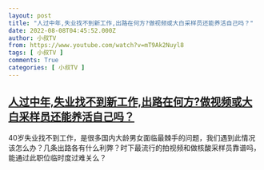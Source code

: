 ```yaml
---
layout: post
title: "人过中年,失业找不到新工作,出路在何方?做视频或大白采样员还能养活自己吗？"
date: 2022-08-08T04:45:52.000Z
author: 小叔TV
from: https://www.youtube.com/watch?v=mT9Ak2Nuyl8
tags: [ 小叔TV ]
comments: True
categories: [ 小叔TV ]
---
```

<!--1659933952000-->
[人过中年,失业找不到新工作,出路在何方?做视频或大白采样员还能养活自己吗？](https://www.youtube.com/watch?v=mT9Ak2Nuyl8)
------

<div>
40岁失业找不到工作，是很多国内大龄男女面临最棘手的问题，我们遇到此情况该怎么办？几条出路各有什么利弊？时下最流行的拍视频和做核酸采样员靠谱吗，能通过此职位临时度过难关么？
</div>
